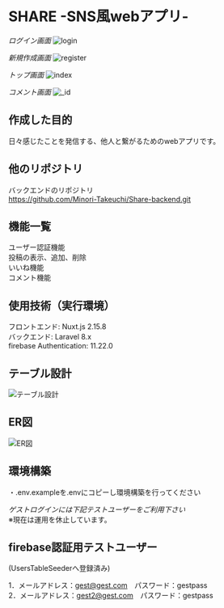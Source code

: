 # SHARE -SNS風webアプリ-
*ログイン画面*
![login](https://user-images.githubusercontent.com/119908511/220498632-69b87ec2-2ce2-4c36-b384-7b3ccd956225.png)

*新規作成画面*
![register](https://user-images.githubusercontent.com/119908511/220498645-d6851793-61f2-4eda-bbed-53b39240c456.png)

*トップ画面*
![index](https://user-images.githubusercontent.com/119908511/220498662-349a60ee-817f-4b55-8cef-3ac374234506.png)

*コメント画面*
![_id](https://user-images.githubusercontent.com/119908511/220498673-0fcb4828-e943-44a1-907f-30f2c5828e01.png)

## 作成した目的
日々感じたことを発信する、他人と繋がるためのwebアプリです。

## 他のリポジトリ
バックエンドのリポジトリ  
https://github.com/Minori-Takeuchi/Share-backend.git

## 機能一覧
ユーザー認証機能  
投稿の表示、追加、削除  
いいね機能  
コメント機能

## 使用技術（実行環境）
フロントエンド: Nuxt.js 2.15.8  
バックエンド: Laravel 8.x  
firebase Authentication: 11.22.0

## テーブル設計
![テーブル設計](https://user-images.githubusercontent.com/119908511/220498717-5ebd6e0d-3762-4eee-ba8c-b75589ee6a47.png)

## ER図
![ER図](https://user-images.githubusercontent.com/119908511/220498736-67fbe0a7-d588-4dff-b007-bb9fa12e5e7f.png)

## 環境構築
・.env.exampleを.envにコピーし環境構築を行ってください  

*ゲストログインには下記テストユーザーをご利用下さい*  
※現在は運用を休止しています。

## firebase認証用テストユーザー
(UsersTableSeederへ登録済み)

1．メールアドレス：gest@gest.com　パスワード：gestpass  
2．メールアドレス：gest2@gest.com　パスワード：gestpass
